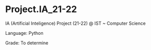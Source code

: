 # Project.IA_21-22
IA (Artificial Inteligence) Project (21-22) @ IST ~ Computer Science

Language: Python

Grade: To determine
